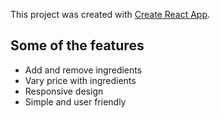 This project was created with [Create React App](https://github.com/facebookincubator/create-react-app).


## Some of the features
* Add and remove ingredients
* Vary price with ingredients
* Responsive design
* Simple and user friendly
